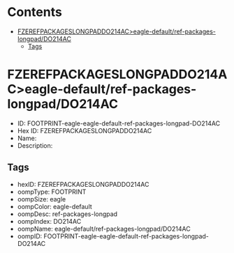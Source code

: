 



Contents
========

* [FZEREFPACKAGESLONGPADDO214AC>eagle-default/ref-packages-longpad/DO214AC](#fzerefpackageslongpaddo214aceagle-defaultref-packages-longpaddo214ac)
	* [Tags](#tags)

# FZEREFPACKAGESLONGPADDO214AC>eagle-default/ref-packages-longpad/DO214AC

- ID: FOOTPRINT-eagle-eagle-default-ref-packages-longpad-DO214AC
- Hex ID: FZEREFPACKAGESLONGPADDO214AC
- Name: 
- Description: 

## Tags

- hexID: FZEREFPACKAGESLONGPADDO214AC
- oompType: FOOTPRINT
- oompSize: eagle
- oompColor: eagle-default
- oompDesc: ref-packages-longpad
- oompIndex: DO214AC
- oompName: eagle-default/ref-packages-longpad/DO214AC
- oompID: FOOTPRINT-eagle-eagle-default-ref-packages-longpad-DO214AC
